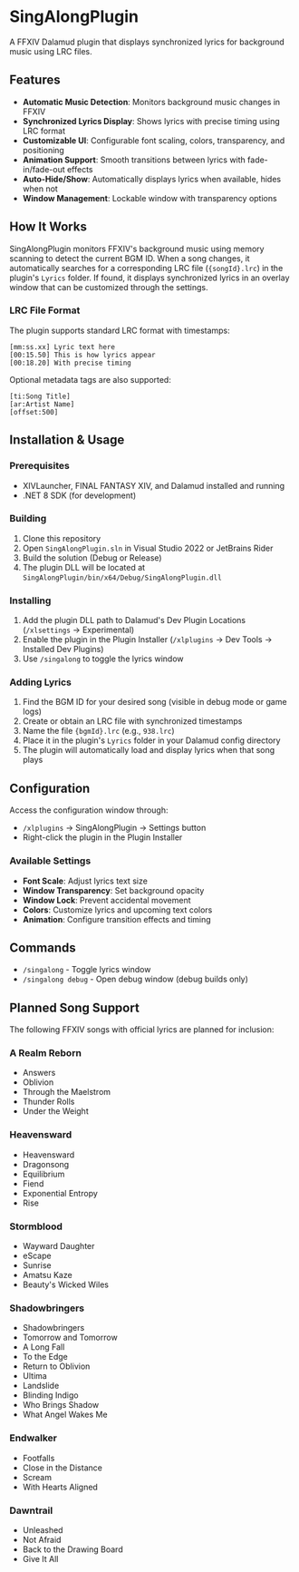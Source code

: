 # SingAlongPlugin

A FFXIV Dalamud plugin that displays synchronized lyrics for background music using LRC files.

## Features

* **Automatic Music Detection**: Monitors background music changes in FFXIV
* **Synchronized Lyrics Display**: Shows lyrics with precise timing using LRC format
* **Customizable UI**: Configurable font scaling, colors, transparency, and positioning
* **Animation Support**: Smooth transitions between lyrics with fade-in/fade-out effects
* **Auto-Hide/Show**: Automatically displays lyrics when available, hides when not
* **Window Management**: Lockable window with transparency options

## How It Works

SingAlongPlugin monitors FFXIV's background music using memory scanning to detect the current BGM ID. When a song changes, it automatically searches for a corresponding LRC file (`{songId}.lrc`) in the plugin's `Lyrics` folder. If found, it displays synchronized lyrics in an overlay window that can be customized through the settings.

### LRC File Format

The plugin supports standard LRC format with timestamps:
```
[mm:ss.xx] Lyric text here
[00:15.50] This is how lyrics appear
[00:18.20] With precise timing
```

Optional metadata tags are also supported:
```
[ti:Song Title]
[ar:Artist Name]
[offset:500]
```

## Installation & Usage

### Prerequisites

* XIVLauncher, FINAL FANTASY XIV, and Dalamud installed and running
* .NET 8 SDK (for development)

### Building

1. Clone this repository
2. Open `SingAlongPlugin.sln` in Visual Studio 2022 or JetBrains Rider
3. Build the solution (Debug or Release)
4. The plugin DLL will be located at `SingAlongPlugin/bin/x64/Debug/SingAlongPlugin.dll`

### Installing

1. Add the plugin DLL path to Dalamud's Dev Plugin Locations (`/xlsettings` → Experimental)
2. Enable the plugin in the Plugin Installer (`/xlplugins` → Dev Tools → Installed Dev Plugins)
3. Use `/singalong` to toggle the lyrics window

### Adding Lyrics

1. Find the BGM ID for your desired song (visible in debug mode or game logs)
2. Create or obtain an LRC file with synchronized timestamps
3. Name the file `{bgmId}.lrc` (e.g., `938.lrc`)
4. Place it in the plugin's `Lyrics` folder in your Dalamud config directory
5. The plugin will automatically load and display lyrics when that song plays

## Configuration

Access the configuration window through:
- `/xlplugins` → SingAlongPlugin → Settings button
- Right-click the plugin in the Plugin Installer

### Available Settings

- **Font Scale**: Adjust lyrics text size
- **Window Transparency**: Set background opacity
- **Window Lock**: Prevent accidental movement
- **Colors**: Customize lyrics and upcoming text colors
- **Animation**: Configure transition effects and timing

## Commands

- `/singalong` - Toggle lyrics window
- `/singalong debug` - Open debug window (debug builds only)

## Planned Song Support

The following FFXIV songs with official lyrics are planned for inclusion:

### A Realm Reborn
- Answers
- Oblivion
- Through the Maelstrom
- Thunder Rolls
- Under the Weight

### Heavensward
- Heavensward
- Dragonsong
- Equilibrium
- Fiend
- Exponential Entropy
- Rise

### Stormblood
- Wayward Daughter
- eScape
- Sunrise
- Amatsu Kaze
- Beauty's Wicked Wiles

### Shadowbringers
- Shadowbringers
- Tomorrow and Tomorrow
- A Long Fall
- To the Edge
- Return to Oblivion
- Ultima
- Landslide
- Blinding Indigo
- Who Brings Shadow
- What Angel Wakes Me

### Endwalker
- Footfalls
- Close in the Distance
- Scream
- With Hearts Aligned

### Dawntrail
- Unleashed
- Not Afraid
- Back to the Drawing Board
- Give It All
